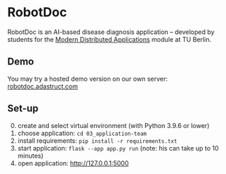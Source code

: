 # RobotDoc 

RobotDoc is an AI-based disease diagnosis application – developed by students for the [Modern Distributed Applications](https://moseskonto.tu-berlin.de/moses/modultransfersystem/bolognamodule/beschreibung/anzeigen.html?number=40908&version=2&sprache=1) module at TU Berlin. 

## Demo

You may try a hosted demo version on our own server: [robotdoc.adastruct.com](robotdoc.adastruct.com)

## Set-up

0. create and select virtual environment (with Python 3.9.6 or lower)
1. choose application: ```cd 03_application-team```
2. install requirements: ```pip install -r requirements.txt```
3. start application: ```flask --app app.py run``` (note: his can take up to 10 minutes)
4. open application: http://127.0.0.1:5000

[^1]: https://isis.tu-berlin.de/course/view.php?id=33313#section-
